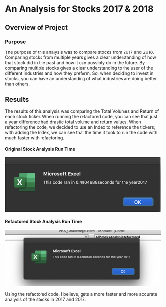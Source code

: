 # An Analysis for Stocks 2017 & 2018
## Overview of Project
### Purpose
The purpose of this analysis was to compare stocks from 2017 and 2018. Comparing stocks from multiple years gives a clear understanding of how that stock did in the past and how it can possibly do in the future. By comparing multiple stocks gives a clear understanding to the user of the different industries and how they preform. So, when deciding to invest in stocks, you can have an understanding of what industries are doing better than others.

## Results
The results of this analysis was comparing the Total Volumes and Return of each stock ticker. When running the refactored code, you can see that just a year difference had drastic total volume and return values. When refactoring the code, we decided to use an Index to reference the tickers; with adding the Index, we can see that the time it took to run the code with much faster with refactoring. 
#### Original Stock Analysis Run Time
![Orginal_VBA_2017](Resources/Orginal_VBA_2017.png)

#### Refactored Stock Analysis Run Time
![VBA_Challenge_2017](Resources/VBA_Challenge_2017.png)

Using the refactored code, I believe, gets a more faster and more accurate analysis of the stocks in 2017 and 2018. 
